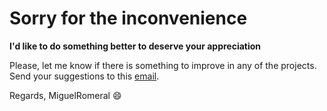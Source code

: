 # Sorry for the inconvenience

**I'd like to do something better to deserve your appreciation**

Please, let me know if there is something to improve in any of the projects.
Send your suggestions to this [email](miguel.romeral@hotmail.com).

Regards, MiguelRomeral 😄